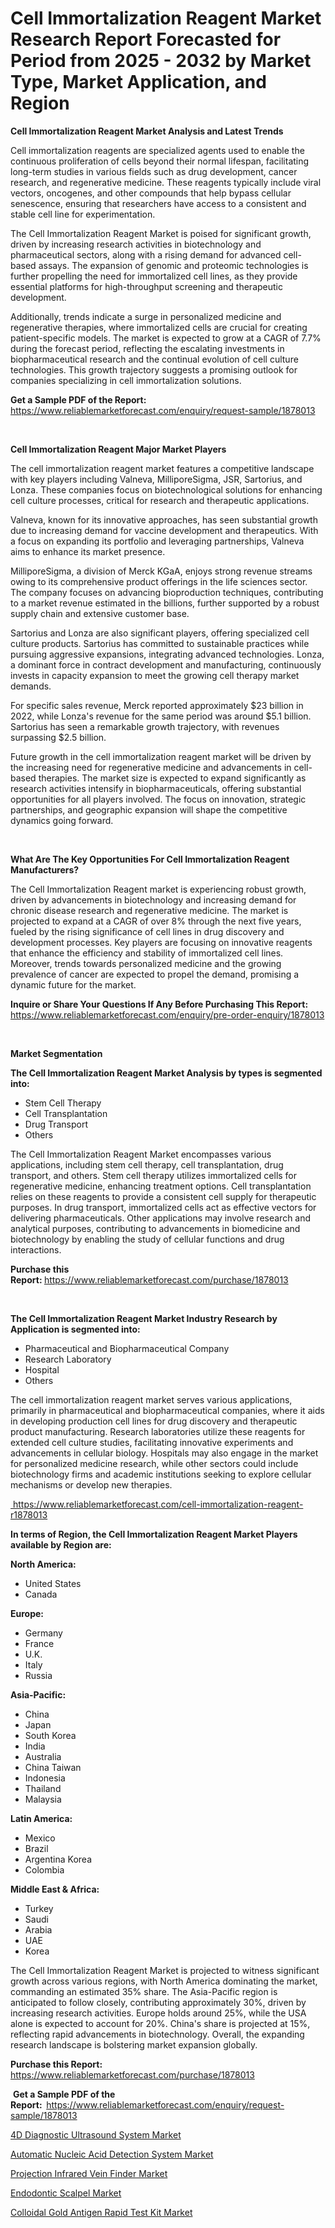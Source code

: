 <p><h1>Cell Immortalization Reagent Market Research Report Forecasted for Period from 2025 -  2032 by Market Type, Market Application, and Region</h1></p><p><strong>Cell Immortalization Reagent Market Analysis and Latest Trends</strong></p>
<p><p>Cell immortalization reagents are specialized agents used to enable the continuous proliferation of cells beyond their normal lifespan, facilitating long-term studies in various fields such as drug development, cancer research, and regenerative medicine. These reagents typically include viral vectors, oncogenes, and other compounds that help bypass cellular senescence, ensuring that researchers have access to a consistent and stable cell line for experimentation.</p><p>The Cell Immortalization Reagent Market is poised for significant growth, driven by increasing research activities in biotechnology and pharmaceutical sectors, along with a rising demand for advanced cell-based assays. The expansion of genomic and proteomic technologies is further propelling the need for immortalized cell lines, as they provide essential platforms for high-throughput screening and therapeutic development.</p><p>Additionally, trends indicate a surge in personalized medicine and regenerative therapies, where immortalized cells are crucial for creating patient-specific models. The market is expected to grow at a CAGR of 7.7% during the forecast period, reflecting the escalating investments in biopharmaceutical research and the continual evolution of cell culture technologies. This growth trajectory suggests a promising outlook for companies specializing in cell immortalization solutions.</p></p>
<p><strong>Get a Sample PDF of the Report:&nbsp;</strong> <a href="https://www.reliablemarketforecast.com/enquiry/request-sample/1878013?utm_campaign=1108&utm_medium=2&utm_source=Github&utm_content=ia&utm_term=05032025&utm_id=cell-immortalization-reagent">https://www.reliablemarketforecast.com/enquiry/request-sample/1878013</a></p>
<p>&nbsp;</p>
<p><strong>Cell Immortalization Reagent Major Market Players</strong></p>
<p><p>The cell immortalization reagent market features a competitive landscape with key players including Valneva, MilliporeSigma, JSR, Sartorius, and Lonza. These companies focus on biotechnological solutions for enhancing cell culture processes, critical for research and therapeutic applications.</p><p>Valneva, known for its innovative approaches, has seen substantial growth due to increasing demand for vaccine development and therapeutics. With a focus on expanding its portfolio and leveraging partnerships, Valneva aims to enhance its market presence.</p><p>MilliporeSigma, a division of Merck KGaA, enjoys strong revenue streams owing to its comprehensive product offerings in the life sciences sector. The company focuses on advancing bioproduction techniques, contributing to a market revenue estimated in the billions, further supported by a robust supply chain and extensive customer base.</p><p>Sartorius and Lonza are also significant players, offering specialized cell culture products. Sartorius has committed to sustainable practices while pursuing aggressive expansions, integrating advanced technologies. Lonza, a dominant force in contract development and manufacturing, continuously invests in capacity expansion to meet the growing cell therapy market demands.</p><p>For specific sales revenue, Merck reported approximately $23 billion in 2022, while Lonza's revenue for the same period was around $5.1 billion. Sartorius has seen a remarkable growth trajectory, with revenues surpassing $2.5 billion.</p><p>Future growth in the cell immortalization reagent market will be driven by the increasing need for regenerative medicine and advancements in cell-based therapies. The market size is expected to expand significantly as research activities intensify in biopharmaceuticals, offering substantial opportunities for all players involved. The focus on innovation, strategic partnerships, and geographic expansion will shape the competitive dynamics going forward.</p></p>
<p>&nbsp;</p>
<p><strong>What Are The Key Opportunities For Cell Immortalization Reagent Manufacturers?</strong></p>
<p><p>The Cell Immortalization Reagent market is experiencing robust growth, driven by advancements in biotechnology and increasing demand for chronic disease research and regenerative medicine. The market is projected to expand at a CAGR of over 8% through the next five years, fueled by the rising significance of cell lines in drug discovery and development processes. Key players are focusing on innovative reagents that enhance the efficiency and stability of immortalized cell lines. Moreover, trends towards personalized medicine and the growing prevalence of cancer are expected to propel the demand, promising a dynamic future for the market.</p></p>
<p><strong>Inquire or Share Your Questions If Any Before Purchasing This Report:</strong> <a href="https://www.reliablemarketforecast.com/enquiry/pre-order-enquiry/1878013?utm_campaign=1108&utm_medium=2&utm_source=Github&utm_content=ia&utm_term=05032025&utm_id=cell-immortalization-reagent">https://www.reliablemarketforecast.com/enquiry/pre-order-enquiry/1878013</a></p>
<p>&nbsp;</p>
<p><strong>Market Segmentation</strong></p>
<p><strong>The Cell Immortalization Reagent Market Analysis by types is segmented into:</strong></p>
<p><ul><li>Stem Cell Therapy</li><li>Cell Transplantation</li><li>Drug Transport</li><li>Others</li></ul></p>
<p><p>The Cell Immortalization Reagent Market encompasses various applications, including stem cell therapy, cell transplantation, drug transport, and others. Stem cell therapy utilizes immortalized cells for regenerative medicine, enhancing treatment options. Cell transplantation relies on these reagents to provide a consistent cell supply for therapeutic purposes. In drug transport, immortalized cells act as effective vectors for delivering pharmaceuticals. Other applications may involve research and analytical purposes, contributing to advancements in biomedicine and biotechnology by enabling the study of cellular functions and drug interactions.</p></p>
<p><strong>Purchase this Report:&nbsp;</strong><a href="https://www.reliablemarketforecast.com/purchase/1878013?utm_campaign=1108&utm_medium=2&utm_source=Github&utm_content=ia&utm_term=05032025&utm_id=cell-immortalization-reagent">https://www.reliablemarketforecast.com/purchase/1878013</a></p>
<p>&nbsp;</p>
<p><strong>The Cell Immortalization Reagent Market Industry Research by Application is segmented into:</strong></p>
<p><ul><li>Pharmaceutical and Biopharmaceutical Company</li><li>Research Laboratory</li><li>Hospital</li><li>Others</li></ul></p>
<p><p>The cell immortalization reagent market serves various applications, primarily in pharmaceutical and biopharmaceutical companies, where it aids in developing production cell lines for drug discovery and therapeutic product manufacturing. Research laboratories utilize these reagents for extended cell culture studies, facilitating innovative experiments and advancements in cellular biology. Hospitals may also engage in the market for personalized medicine research, while other sectors could include biotechnology firms and academic institutions seeking to explore cellular mechanisms or develop new therapies.</p></p>
<p><a href="https://www.reliablemarketforecast.com/cell-immortalization-reagent-r1878013?utm_campaign=1108&utm_medium=2&utm_source=Github&utm_content=ia&utm_term=05032025&utm_id=cell-immortalization-reagent">&nbsp;https://www.reliablemarketforecast.com/cell-immortalization-reagent-r1878013</a></p>
<p><strong>In terms of Region, the Cell Immortalization Reagent Market Players available by Region are:</strong></p>
<p>
    <p> <strong> North America: </strong>
        <ul>
            <li>United States</li>
            <li>Canada</li>
        </ul>
        </p> 
    <p> <strong> Europe: </strong>
        <ul>
            <li>Germany</li>
            <li>France</li>
            <li>U.K.</li>
            <li>Italy</li>
            <li>Russia</li>
        </ul>
        </p> 
    <p> <strong> Asia-Pacific: </strong>
        <ul>
            <li>China</li>
            <li>Japan</li>
            <li>South Korea</li>
            <li>India</li>
            <li>Australia</li>
            <li>China Taiwan</li>
            <li>Indonesia</li>
            <li>Thailand</li>
            <li>Malaysia</li>
        </ul>
        </p> 
    <p> <strong> Latin America: </strong>
        <ul>
            <li>Mexico</li>
            <li>Brazil</li>
            <li>Argentina Korea</li>
            <li>Colombia</li>
        </ul>
        </p> 
    <p> <strong> Middle East & Africa: </strong>
        <ul>
            <li>Turkey</li>
            <li>Saudi</li>
            <li>Arabia</li>
            <li>UAE</li>
            <li>Korea</li>
        </ul>
    </p>
    </p>
<p><p>The Cell Immortalization Reagent Market is projected to witness significant growth across various regions, with North America dominating the market, commanding an estimated 35% share. The Asia-Pacific region is anticipated to follow closely, contributing approximately 30%, driven by increasing research activities. Europe holds around 25%, while the USA alone is expected to account for 20%. China's share is projected at 15%, reflecting rapid advancements in biotechnology. Overall, the expanding research landscape is bolstering market expansion globally.</p></p>
<p><strong>Purchase this Report: </strong><a href="https://www.reliablemarketforecast.com/purchase/1878013?utm_campaign=1108&utm_medium=2&utm_source=Github&utm_content=ia&utm_term=05032025&utm_id=cell-immortalization-reagent">https://www.reliablemarketforecast.com/purchase/1878013</a></p>
<p>&nbsp;<strong>Get a Sample PDF of the Report:&nbsp;&nbsp;</strong><a href="https://www.reliablemarketforecast.com/enquiry/request-sample/1878013?utm_campaign=1108&utm_medium=2&utm_source=Github&utm_content=ia&utm_term=05032025&utm_id=cell-immortalization-reagent">https://www.reliablemarketforecast.com/enquiry/request-sample/1878013</a></p>
<p><strong></strong></p>
<p><p><a href="https://github.com/hoppeellia6b/Market-Research-Report-List-1/blob/main/4d-diagnostic-ultrasound-system-market.md?utm_campaign=1108&utm_medium=2&utm_source=Github&utm_content=ia&utm_term=05032025&utm_id=cell-immortalization-reagent">4D Diagnostic Ultrasound System Market</a></p><p><a href="https://github.com/evraltandre36/Market-Research-Report-List-1/blob/main/automatic-nucleic-acid-detection-system-market.md?utm_campaign=1108&utm_medium=2&utm_source=Github&utm_content=ia&utm_term=05032025&utm_id=cell-immortalization-reagent">Automatic Nucleic Acid Detection System Market</a></p><p><a href="https://github.com/kleyderoomes/Market-Research-Report-List-1/blob/main/projection-infrared-vein-finder-market.md?utm_campaign=1108&utm_medium=2&utm_source=Github&utm_content=ia&utm_term=05032025&utm_id=cell-immortalization-reagent">Projection Infrared Vein Finder Market</a></p><p><a href="https://github.com/cavushjla/Market-Research-Report-List-1/blob/main/endodontic-scalpel-market.md?utm_campaign=1108&utm_medium=2&utm_source=Github&utm_content=ia&utm_term=05032025&utm_id=cell-immortalization-reagent">Endodontic Scalpel Market</a></p><p><a href="https://github.com/nedzazollo74/Market-Research-Report-List-1/blob/main/colloidal-gold-antigen-rapid-test-kit-market.md?utm_campaign=1108&utm_medium=2&utm_source=Github&utm_content=ia&utm_term=05032025&utm_id=cell-immortalization-reagent">Colloidal Gold Antigen Rapid Test Kit Market</a></p></p>